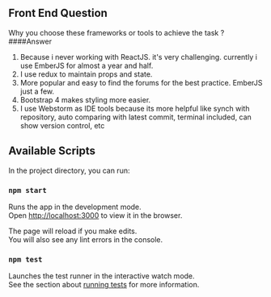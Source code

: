 ## Front End Question
Why you choose these frameworks or tools to achieve the task ?
####Answer
1. Because i never working with ReactJS. it's very challenging. currently i use EmberJS for almost a year and half.
2. I use redux to maintain props and state.
3. More popular and easy to find the forums for the best practice. EmberJS just a few.
4. Bootstrap 4 makes styling more easier.
5. I use Webstorm as IDE tools because its more helpful like synch with repository, auto comparing with latest commit, terminal included, can show version control, etc

## Available Scripts
In the project directory, you can run:

### `npm start`

Runs the app in the development mode.<br>
Open [http://localhost:3000](http://localhost:3000) to view it in the browser.

The page will reload if you make edits.<br>
You will also see any lint errors in the console.

### `npm test`

Launches the test runner in the interactive watch mode.<br>
See the section about [running tests](https://facebook.github.io/create-react-app/docs/running-tests) for more information.
